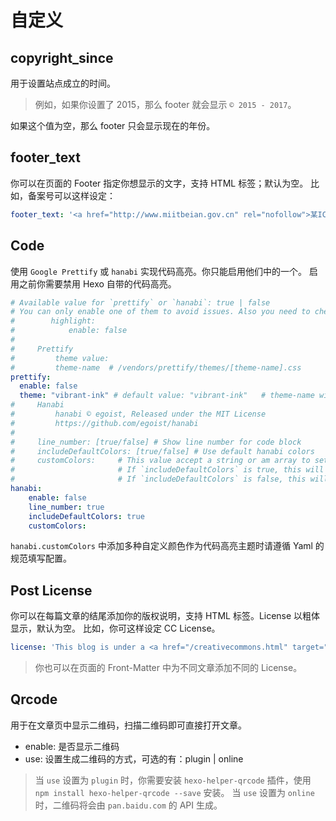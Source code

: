# 自定义

## copyright_since

用于设置站点成立的时间。

> 例如，如果你设置了 2015，那么 footer 就会显示 `© 2015 - 2017`。

如果这个值为空，那么 footer 只会显示现在的年份。

## footer_text

你可以在页面的 Footer 指定你想显示的文字，支持 HTML 标签；默认为空。
比如，备案号可以这样设定：

```yaml
footer_text: '<a href="http://www.miitbeian.gov.cn" rel="nofollow">某ICP备xxxxxxxx号-x</a>'
```

## Code

使用 `Google Prettify` 或 `hanabi` 实现代码高亮。你只能启用他们中的一个。
启用之前你需要禁用 Hexo 自带的代码高亮。

```yaml
# Available value for `prettify` or `hanabi`: true | false
# You can only enable one of them to avoid issues. Also you need to check highlight option in _config.yml. Make sure that default hexo built in highlight plugin is disabled.
#        highlight:
#            enable: false
#
#     Prettify
#         theme value:
#         theme-name  # /vendors/prettify/themes/[theme-name].css
prettify:
  enable: false
  theme: "vibrant-ink" # default value: "vibrant-ink"   # theme-name without '.css'
#     Hanabi
#         hanabi © egoist, Released under the MIT License
#         https://github.com/egoist/hanabi
#     
#     line_number: [true/false] # Show line number for code block
#     includeDefaultColors: [true/false] # Use default hanabi colors
#     customColors:     # This value accept a string or am array to setting for hanabi colors.
#                       # If `includeDefaultColors` is true, this will append colors to the color pool
#                       # If `includeDefaultColors` is false, this will instead default color pool
hanabi:
    enable: false
    line_number: true
    includeDefaultColors: true
    customColors: 
```

`hanabi.customColors` 中添加多种自定义颜色作为代码高亮主题时请遵循 Yaml 的规范填写配置。

## Post License

你可以在每篇文章的结尾添加你的版权说明，支持 HTML 标签。License 以粗体显示，默认为空。
比如，你可这样设定 CC License。

```yaml
license: 'This blog is under a <a href="/creativecommons.html" target="_blank">CC BY-NC-SA 3.0 Unported License</a>'
```
> 你也可以在页面的 Front-Matter 中为不同文章添加不同的 License。

## Qrcode

用于在文章页中显示二维码，扫描二维码即可直接打开文章。

- enable: 是否显示二维码
- use: 设置生成二维码的方式，可选的有：plugin | online

> 当 `use` 设置为 `plugin` 时，你需要安装 `hexo-helper-qrcode` 插件，使用 `npm install hexo-helper-qrcode --save` 安装。
> 当 `use` 设置为 `online` 时，二维码将会由 `pan.baidu.com` 的 API 生成。
